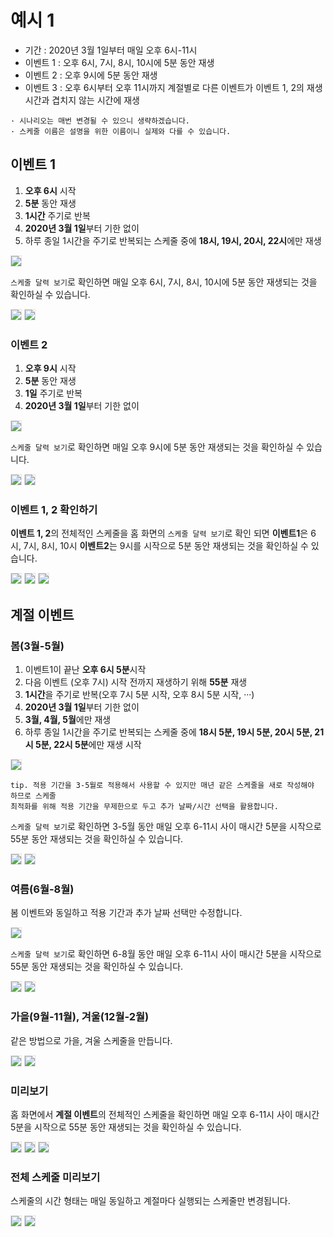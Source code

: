 # 예시 1
* 기간 : 2020년 3월 1일부터 매일 오후 6시-11시
* 이벤트 1 : 오후 6시, 7시, 8시, 10시에 5분 동안 재생
* 이벤트 2 : 오후 9시에 5분 동안 재생
* 이벤트 3 : 오후 6시부터 오후 11시까지 계절별로 다른 이벤트가 이벤트 1, 2의 재생시간과 겹치지 않는 시간에 재생
```
· 시나리오는 매번 변경될 수 있으니 생략하겠습니다.
· 스케줄 이름은 설명을 위한 이름이니 실제와 다를 수 있습니다.
```

## 이벤트 1
1. **오후 6시** 시작
2. **5분** 동안 재생
3. **1시간** 주기로 반복
4. **2020년 3월 1일**부터 기한 없이
5. 하루 종일 1시간을 주기로 반복되는 스케줄 중에 **18시, 19시, 20시, 22시**에만 재생
 
<img src="./img/example/event1Edit.jpg" style="border: 1px solid #e2e2e2"/>

`스케줄 달력 보기`로 확인하면 매일 오후 6시, 7시, 8시, 10시에 5분 동안 재생되는 것을 확인하실 수 있습니다.

<img src="./img/example/event1Day.jpg" style="border: 1px solid #e2e2e2"/>

<img src="./img/example/event1Month.jpg" style="border: 1px solid #e2e2e2"/>

### 이벤트 2
1. **오후 9시** 시작
2. **5분** 동안 재생
3. **1일** 주기로 반복
4. **2020년 3월 1일**부터 기한 없이

<img src="./img/example/event2Edit.jpg" style="border: 1px solid #e2e2e2"/>

`스케줄 달력 보기`로 확인하면 매일 오후 9시에 5분 동안 재생되는 것을 확인하실 수 있습니다.

<img src="./img/example/event2Day.jpg" style="border: 1px solid #e2e2e2"/>

<img src="./img/example/event2Month.jpg" style="border: 1px solid #e2e2e2"/>

### 이벤트 1, 2 확인하기
**이벤트 1, 2**의 전체적인 스케줄을 홈 화면의 `스케줄 달력 보기`로 확인 되면 **이벤트1**은 6시, 7시, 8시, 10시 **이벤트2**는 9시를 시작으로 5분 동안 재생되는 것을 확인하실 수 있습니다.

<img src="./img/example/event12Preview.jpg" style="border: 1px solid #e2e2e2"/>

<img src="./img/example/event12Day.jpg" style="border: 1px solid #e2e2e2"/>

<img src="./img/example/event12Month.jpg" style="border: 1px solid #e2e2e2"/>

## 계절 이벤트

### 봄(3월-5월)
1. 이벤트1이 끝난 **오후 6시 5분**시작
2. 다음 이벤트 (오후 7시) 시작 전까지 재생하기 위해 **55분** 재생
3. **1시간**을 주기로 반복(오후 7시 5분 시작, 오후 8시 5분 시작, ···)
4. **2020년 3월 1일**부터 기한 없이
5. **3월, 4월, 5월**에만 재생
6. 하루 종일 1시간을 주기로 반복되는 스케줄 중에 **18시 5분, 19시 5분, 20시 5분, 21시 5분, 22시 5분**에만 재생 시작

<img src="./img/example/springEdit.jpg" style="border: 1px solid #e2e2e2"/>

```
tip. 적용 기간을 3-5월로 적용해서 사용할 수 있지만 매년 같은 스케줄을 새로 작성해야 하므로 스케줄 
최적화를 위해 적용 기간을 무제한으로 두고 추가 날짜/시간 선택을 활용합니다.
```

`스케줄 달력 보기`로 확인하면 3-5월 동안 매일 오후 6-11시 사이 매시간 5분을 시작으로 55분 동안 재생되는 것을 확인하실 수 있습니다.

<img src="./img/example/springDay.jpg" style="border: 1px solid #e2e2e2"/>

<img src="./img/example/springMonth.jpg" style="border: 1px solid #e2e2e2"/>

### 여름(6월-8월)
봄 이벤트와 동일하고 적용 기간과 추가 날짜 선택만 수정합니다.

<img src="./img/example/summerEdit.jpg" style="border: 1px solid #e2e2e2"/>

`스케줄 달력 보기`로 확인하면 6-8월 동안 매일 오후 6-11시 사이 매시간 5분을 시작으로 55분 동안 재생되는 것을 확인하실 수 있습니다.

<img src="./img/example/summerDay.jpg" style="border: 1px solid #e2e2e2"/>

<img src="./img/example/summerMonth.jpg" style="border: 1px solid #e2e2e2"/>

### 가을(9월-11월), 겨울(12월-2월)
같은 방법으로 가을, 겨울 스케줄을 만듭니다.

<img src="./img/example/fallMonth.jpg" style="border: 1px solid #e2e2e2"/>

<img src="./img/example/winterMonth.jpg" style="border: 1px solid #e2e2e2"/>

### 미리보기
홈 화면에서 **계절 이벤트**의 전체적인 스케줄을 확인하면 매일 오후 6-11시 사이 매시간 5분을 시작으로 55분 동안 재생되는 것을 확인하실 수 있습니다.

<img src="./img/example/seasonPreview.jpg" style="border: 1px solid #e2e2e2"/>

<img src="./img/example/seasonDay.jpg" style="border: 1px solid #e2e2e2"/>

<img src="./img/example/seasonMonth.jpg" style="border: 1px solid #e2e2e2"/>

### 전체 스케줄 미리보기
스케줄의 시간 형태는 매일 동일하고 계절마다 실행되는 스케줄만 변경됩니다.

<img src="./img/example/springSchedule.jpg" style="border: 1px solid #e2e2e2"/>

<img src="./img/example/summerSchedule.jpg" style="border: 1px solid #e2e2e2"/>
